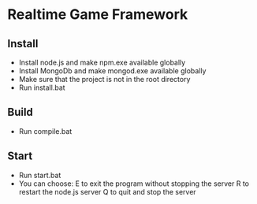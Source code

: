 # Realtime Game Framework


## Install

* Install node.js and make npm.exe available globally
* Install MongoDb and make mongod.exe available globally
* Make sure that the project is not in the root directory
* Run install.bat

## Build

* Run compile.bat

## Start

* Run start.bat
* You can choose:
    E to exit the program without stopping the server
    R to restart the node.js server
    Q to quit and stop the server
